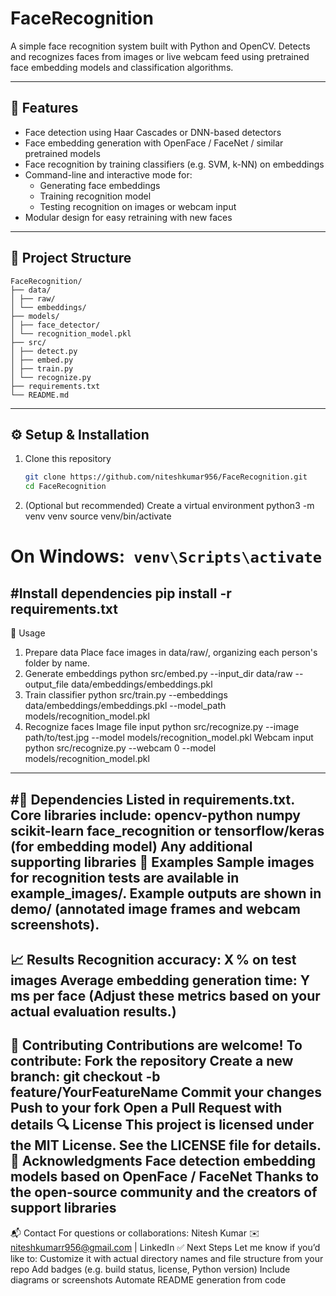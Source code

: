 # FaceRecognition

A simple face recognition system built with Python and OpenCV. Detects and recognizes faces from images or live webcam feed using pretrained face embedding models and classification algorithms.

---

## 🚀 Features

- Face detection using Haar Cascades or DNN-based detectors  
- Face embedding generation with OpenFace / FaceNet / similar pretrained models  
- Face recognition by training classifiers (e.g. SVM, k-NN) on embeddings  
- Command-line and interactive mode for:
  - Generating face embeddings
  - Training recognition model
  - Testing recognition on images or webcam input  
- Modular design for easy retraining with new faces

---

## 📁 Project Structure
```
FaceRecognition/
├── data/
│ ├── raw/
│ └── embeddings/
├── models/
│ ├── face_detector/
│ └── recognition_model.pkl
├── src/
│ ├── detect.py
│ ├── embed.py
│ ├── train.py
│ └── recognize.py
├── requirements.txt
└── README.md
```
---

## ⚙️ Setup & Installation

1. Clone this repository  
   ```bash
   git clone https://github.com/niteshkumar956/FaceRecognition.git
   cd FaceRecognition
2. (Optional but recommended) Create a virtual environment
python3 -m venv venv
source venv/bin/activate
# On Windows:``` venv\Scripts\activate```
#Install dependencies
pip install -r requirements.txt
---
🧠 Usage
1. Prepare data
Place face images in data/raw/, organizing each person's folder by name.
2. Generate embeddings
python src/embed.py --input_dir data/raw --output_file data/embeddings/embeddings.pkl
3. Train classifier
python src/train.py --embeddings data/embeddings/embeddings.pkl --model_path models/recognition_model.pkl
4. Recognize faces
Image file input
python src/recognize.py --image path/to/test.jpg --model models/recognition_model.pkl
Webcam input
python src/recognize.py --webcam 0 --model models/recognition_model.pkl
---
#🧩 Dependencies
Listed in requirements.txt. Core libraries include:
opencv-python
numpy
scikit-learn
face_recognition or tensorflow/keras (for embedding model)
Any additional supporting libraries
📂 Examples
Sample images for recognition tests are available in example_images/.
Example outputs are shown in demo/ (annotated image frames and webcam screenshots).
---
📈 Results
Recognition accuracy: X % on test images
Average embedding generation time: Y ms per face
(Adjust these metrics based on your actual evaluation results.)
---
📝 Contributing
Contributions are welcome! To contribute:
Fork the repository
Create a new branch: git checkout -b feature/YourFeatureName
Commit your changes
Push to your fork
Open a Pull Request with details
🔍 License
This project is licensed under the MIT License. See the LICENSE file for details.
🙏 Acknowledgments
Face detection embedding models based on OpenFace / FaceNet
Thanks to the open-source community and the creators of support libraries
---
📬 Contact
For questions or collaborations:
Nitesh Kumar
✉️ niteshkumarr956@gmail.com | LinkedIn
✅ Next Steps
Let me know if you’d like to:
Customize it with actual directory names and file structure from your repo
Add badges (e.g. build status, license, Python version)
Include diagrams or screenshots
Automate README generation from code
